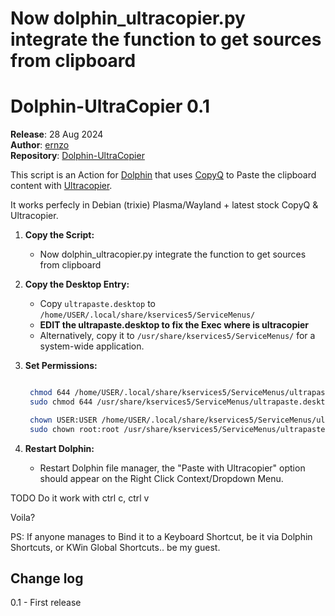 # Now dolphin_ultracopier.py integrate the function to get sources from clipboard
# Dolphin-UltraCopier 0.1

**Release**: 28 Aug 2024  
**Author**: [ernzo](https://github.com/ernzo)  
**Repository**: [Dolphin-UltraCopier](https://github.com/ernzo/Dolphin-UltraCopier)

This script is an Action for [Dolphin](https://github.com/KDE/dolphin) that uses [CopyQ](https://hluk.github.io/CopyQ/) to Paste the clipboard content with [Ultracopier](https://github.com/alphaonex86/Ultracopier).

It works perfecly in Debian (trixie) Plasma/Wayland + latest stock CopyQ & Ultracopier.


1. **Copy the Script:**
   - Now dolphin_ultracopier.py integrate the function to get sources from clipboard

2. **Copy the Desktop Entry:**
   - Copy `ultrapaste.desktop` to `/home/USER/.local/share/kservices5/ServiceMenus/`
   - **EDIT the ultrapaste.desktop to fix the Exec where is ultracopier**
   - Alternatively, copy it to `/usr/share/kservices5/ServiceMenus/` for a system-wide application.

3. **Set Permissions:**
   ```bash

	chmod 644 /home/USER/.local/share/kservices5/ServiceMenus/ultrapaste.desktop   
	sudo chmod 644 /usr/share/kservices5/ServiceMenus/ultrapaste.desktop
   
	chown USER:USER /home/USER/.local/share/kservices5/ServiceMenus/ultrapaste.desktop
	sudo chown root:root /usr/share/kservices5/ServiceMenus/ultrapaste.desktop

4. **Restart Dolphin:**
   - Restart Dolphin file manager, the "Paste with Ultracopier" option should appear on the Right Click Context/Dropdown Menu.
 
TODO
Do it work with ctrl c, ctrl v

Voila?
 
 
PS: If anyone manages to Bind it to a Keyboard Shortcut,
be it via Dolphin Shortcuts, or KWin Global Shortcuts.. be my guest.
 
 
 
Change log
-----------
0.1 - First release
